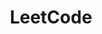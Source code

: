 ---
layout: page
title: LeetCode
description: Algorithmic and coding problems newbie (JavaScript)
img: assets/img/leetc.png
importance: 3
category: community
redirect: https://leetcode.com/u/bjorquera/
---